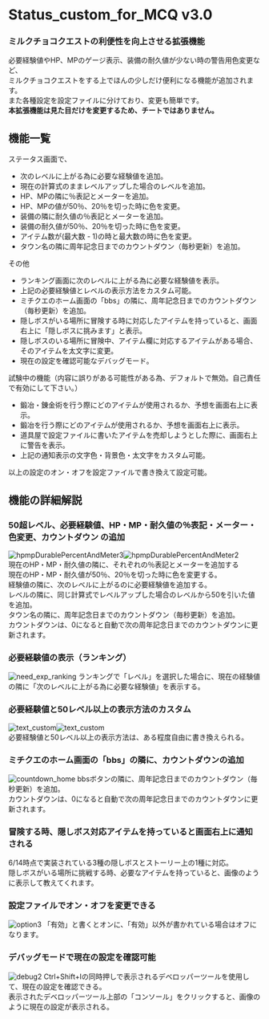 # Status_custom_for_MCQ v3.0
### ミルクチョコクエストの利便性を向上させる拡張機能
必要経験値やHP、MPのゲージ表示、装備の耐久値が少ない時の警告用色変更など、  
ミルクチョコクエストをする上でほんの少しだけ便利になる機能が追加されます。  
また各種設定を設定ファイルに分けており、変更も簡単です。  
**本拡張機能は見た目だけを変更するため、チートではありません。**  

## 機能一覧
ステータス画面で、
- 次のレベルに上がる為に必要な経験値を追加。
- 現在の計算式のままレベルアップした場合のレベルを追加。
- HP、MPの隣に％表記とメーターを追加。
- HP、MPの値が50％、20％を切った時に色を変更。
- 装備の隣に耐久値の％表記とメーターを追加。
- 装備の耐久値が50％、20％を切った時に色を変更。
- アイテム数が(最大数 - 1)の時と最大数の時に色を変更。
- タウン名の隣に周年記念日までのカウントダウン（毎秒更新）を追加。

その他
- ランキング画面に次のレベルに上がる為に必要な経験値を表示。
- 上記の必要経験値とレベルの表示方法をカスタム可能。
- ミチクエのホーム画面の「bbs」の隣に、周年記念日までのカウントダウン（毎秒更新）を追加。
- 隠しボスがいる場所に冒険する時に対応したアイテムを持っていると、画面右上に「隠しボスに挑みます」と表示。
- 隠しボスのいる場所に冒険中、アイテム欄に対応するアイテムがある場合、そのアイテムを太文字に変更。
- 現在の設定を確認可能なデバッグモード。

試験中の機能（内容に誤りがある可能性がある為、デフォルトで無効。自己責任で有効にして下さい。）
- 鍛冶・錬金術を行う際にどのアイテムが使用されるか、予想を画面右上に表示。
- 鍛冶を行う際にどのアイテムが使用されるか、予想を画面右上に表示。
- 道具屋で設定ファイルに書いたアイテムを売却しようとした際に、画面右上に警告を表示。
- 上記の通知表示の文字色・背景色・太文字をカスタム可能。

以上の設定のオン・オフを設定ファイルで書き換えて設定可能。  

## 機能の詳細解説
### 50超レベル、必要経験値、HP・MP・耐久値の％表記・メーター・色変更、カウントダウン の追加
<div style="display: flex;">
<img src="./images/hpmpDurablePercentAndMeter3.png" alt="hpmpDurablePercentAndMeter3" title="hpmpDurablePercentAndMeter3">
<img src="./images/hpmpDurablePercentAndMeter2.png" alt="hpmpDurablePercentAndMeter2" title="hpmpDurablePercentAndMeter2">
</div>
現在のHP・MP・耐久値の隣に、それぞれの％表記とメーターを追加する<br>
現在のHP・MP・耐久値が50％、20％を切った時に色を変更する。<br>
経験値の隣に、次のレベルに上がるのに必要経験値を追加する。<br>
レベルの隣に、同じ計算式でレベルアップした場合のレベルから50を引いた値を追加。<br>
タウン名の隣に、周年記念日までのカウントダウン（毎秒更新）を追加。<br>
カウントダウンは、0になると自動で次の周年記念日までのカウントダウンに更新されます。<br>

### 必要経験値の表示（ランキング）
<img src="./images/need_exp_ranking.png" alt="need_exp_ranking" title="need_exp_ranking">
ランキングで「レベル」を選択した場合に、現在の経験値の隣に「次のレベルに上がる為に必要な経験値」を表示する。

### 必要経験値と50レベル以上の表示方法のカスタム
<div style="display: flex;">
<img src="./images/text_custom1.png" alt="text_custom" title="text_custom">
<img src="./images/text_custom2.png" alt="text_custom" title="text_custom">
</div>
必要経験値と50レベル以上の表示方法は、ある程度自由に書き換えられる。

### ミチクエのホーム画面の「bbs」の隣に、カウントダウンの追加
<img src="./images/countdown_home.png" alt="countdown_home" title="countdown_home">
bbsボタンの隣に、周年記念日までのカウントダウン（毎秒更新）を追加。<br>
カウントダウンは、0になると自動で次の周年記念日までのカウントダウンに更新されます。<br>

### 冒険する時、隠しボス対応アイテムを持っていると画面右上に通知される
6/14時点で実装されている3種の隠しボスとストーリー上の1種に対応。<br>
隠しボスがいる場所に挑戦する時、必要なアイテムを持っていると、画像のように表示して教えてくれます。<br>

### 設定ファイルでオン・オフを変更できる
<img src="./images/option3.png" alt="option3" title="option3">
「有効」と書くとオンに、「有効」以外が書かれている場合はオフになります。

### デバッグモードで現在の設定を確認可能
<img src="./images/debug2.png" alt="debug2" title="debug2">
Ctrl+Shift+Iの同時押しで表示されるデベロッパーツールを使用して、現在の設定を確認できる。<br>
表示されたデベロッパーツール上部の「コンソール」をクリックすると、画像のように現在の設定が表示される。
